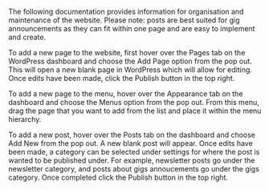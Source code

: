 The following documentation provides information for organisation and maintenance of the website. Please note: posts are best suited for gig announcements as they can fit within one page and are easy to implement and create.

To add a new page to the website, first hover over the Pages tab on the WordPress dashboard and choose the Add Page option from the pop out. This will open a new blank page in WordPress which will allow for editing. Once edits have been made, click the Publish button in the top right.

To add a new page to the menu, hover over the Appearance tab on the dashboard and choose the Menus option from the pop out. From this menu, drag the page that you want to add from the list and place it within the menu hierarchy.

To add a new post, hover over the Posts tab on the dashboard and choose Add New from the pop out. A new blank post will appear. Once edits have been made, a category can be selected under settings for where the post is wanted to be published under. For example, newsletter posts go under the newsletter category, and posts about gigs annoucements go under the gigs category. Once completed click the Publish button in the top right.
